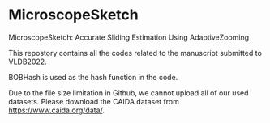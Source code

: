 # MicroscopeSketch

MicroscopeSketch: Accurate Sliding Estimation Using AdaptiveZooming

This repostory contains all the codes related to the manuscript submitted to VLDB2022.

BOBHash is used as the hash function in the code.

Due to the file size limitation in Github, we cannot upload all of our used datasets. Please download the CAIDA dataset from https://www.caida.org/data/.
